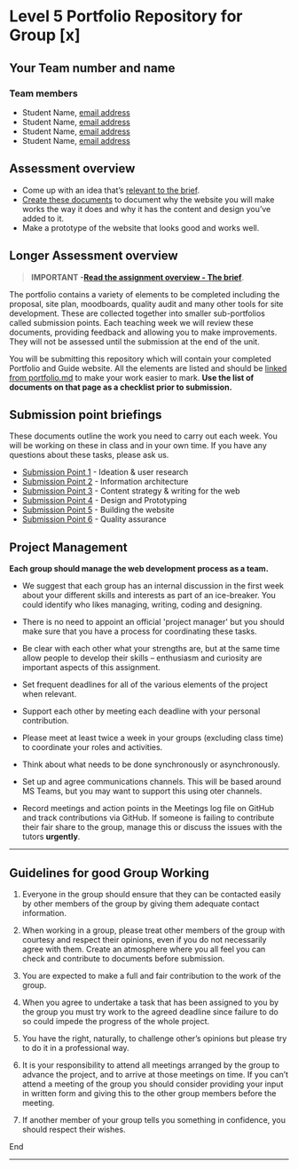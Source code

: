 # Level 5 Portfolio Repository for Group [x]

<!-- Complete these first two sections. -->

## Your Team number and name

### Team members

- Student Name, [email address](mailto:myaddress@test.com)
- Student Name, [email address](mailto:myaddress@test.com)
- Student Name, [email address](mailto:myaddress@test.com)
- Student Name, [email address](mailto:myaddress@test.com)

## Assessment overview

- Come up with an idea that’s [relevant to the brief](the-brief.md).
- [Create these documents](portfolio.md) to document why the website you will make works the way it does and why it has the content and design you’ve added to it.
- Make a prototype of the website that looks good and works well.

## Longer Assessment overview

> **IMPORTANT -[Read the assignment overview - The brief](the-brief.md)**.

The portfolio contains a variety of elements to be completed including the proposal, site plan, moodboards, quality audit and many other tools for site development. These are collected together into smaller sub-portfolios called submission points. Each teaching week we will review these documents, providing feedback and allowing you to make improvements. They will not be assessed until the submission at the end of the unit.

You will be submitting this repository which will contain your completed Portfolio and Guide website. All the elements are listed and should be [linked from portfolio.md](portfolio.md) to make your work easier to mark. **Use the list of documents on that page as a checklist prior to submission.**

## Submission point briefings

These documents outline the work you need to carry out each week. You will be working on these in class and in your own time. If you have any questions about these tasks, please ask us.

- [Submission Point 1](1_user_and_competitor_research/README.md) - Ideation & user research
- [Submission Point 2](2_Information_architecture/README.md) - Information architecture
- [Submission Point 3](3_Content_strategy/README.md) - Content strategy & writing for the web
- [Submission Point 4](4_design_and_prototyping/README.md) - Design and Prototyping
- [Submission Point 5](5_Group-x-website/README.md) - Building the website
- [Submission Point 6](6_Quality_assurance/README.md) - Quality assurance


## Project Management

**Each group should manage the web development process as a team.**

- We suggest that each group has an internal discussion in the first week about your different skills and interests as part of an ice-breaker. You could identify who likes managing, writing, coding and designing.

- There is no need to appoint an official 'project manager' but you should make sure that you have a process for coordinating these tasks.

- Be clear with each other what your strengths are, but at the same time allow people to develop their skills – enthusiasm and curiosity are important aspects of this assignment.

- Set frequent deadlines for all of the various elements of the project when relevant.

- Support each other by meeting each deadline with your personal contribution.

- Please meet at least twice a week in your groups (excluding class time) to coordinate your roles and activities. 

- Think about what needs to be done synchronously or asynchronously.

- Set up and agree communications channels. This will be based around MS Teams, but you may want to support this using oter channels.

- Record meetings and action points in the Meetings log file on GitHub and track contributions via GitHub. If someone is failing to contribute their fair share to the group, manage this or discuss the issues with the tutors **urgently**.

---

## Guidelines for good Group Working

1. Everyone in the group should ensure that they can be contacted easily by other members of the group by giving them adequate contact information.

2. When working in a group, please treat other members of the group with courtesy and respect their opinions, even if you do not necessarily agree with them. Create an atmosphere where you all feel you can check and contribute to documents before submission.

3. You are expected to make a full and fair contribution to the work of the group.

4. When you agree to undertake a task that has been assigned to you by the group you must try work to the agreed deadline since failure to do so could impede the progress of the whole project.

5. You have the right, naturally, to challenge other’s opinions but please try to do it in a professional way.

6. It is your responsibility to attend all meetings arranged by the group to advance the project, and to arrive at those meetings on time. If you can’t attend a meeting of the group you should consider providing your input in written form and giving this to the other group members before the meeting.

7. If another member of your group tells you something in confidence, you should respect their wishes.

End

---
